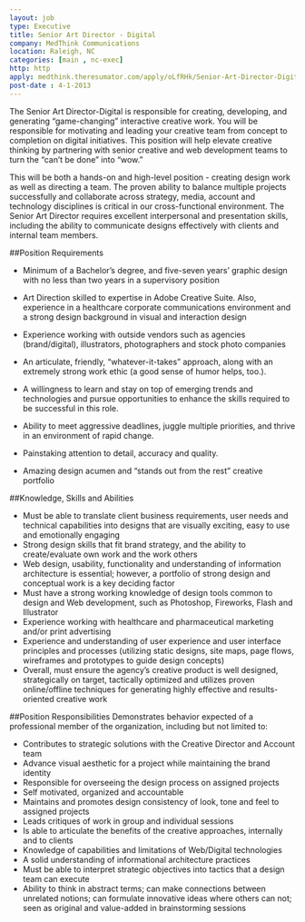 ```yaml
---
layout: job
type: Executive
title: Senior Art Director - Digital
company: MedThink Communications
location: Raleigh, NC
categories: [main , nc-exec]
http: http
apply: medthink.theresumator.com/apply/oLfRHk/Senior-Art-Director-Digital.html
post-date : 4-1-2013
---
```


The Senior Art Director-Digital is responsible for creating, developing, and generating “game-changing” interactive creative work. You will be responsible for motivating and leading your creative team from concept to completion on digital initiatives. This position will help elevate creative thinking by partnering with senior creative and web development teams to turn the “can’t be done” into “wow.”

This will be both a hands-on and high-level position - creating design work as well as directing a team. The proven ability to balance multiple projects successfully and collaborate across strategy, media, account and technology disciplines is critical in our cross-functional environment. The Senior Art Director requires excellent interpersonal and presentation skills, including the ability to communicate designs effectively with clients and internal team members.

##Position Requirements
* Minimum of a Bachelor’s degree, and five-seven years’ graphic design with no less than two years in a supervisory position

* Art Direction skilled to expertise in Adobe Creative Suite. Also, experience in a healthcare corporate communications environment and a strong design background 
in visual and interaction design

* Experience working with outside vendors such as agencies (brand/digital), illustrators, photographers and stock photo companies 

* An articulate, friendly, “whatever-it-takes” approach, along with an extremely strong work ethic (a good sense of humor helps, too.).
* A willingness to learn and stay on top of emerging trends and technologies and pursue opportunities to enhance the skills required to be successful in this role.
* Ability to meet aggressive deadlines, juggle multiple priorities, and thrive in an environment of rapid change.
* Painstaking attention to detail, accuracy and quality.
* Amazing design acumen and “stands out from the rest” creative portfolio

##Knowledge, Skills and Abilities
* Must be able to translate client business requirements, user needs and technical capabilities into designs that are visually exciting, easy to use and emotionally engaging
* Strong design skills that fit brand strategy, and the ability to create/evaluate own work and the work others
* Web design, usability, functionality and understanding of information architecture is essential; however, a portfolio of strong design and conceptual work is a key deciding factor
* Must have a strong working knowledge of design tools common to design and Web development, such as Photoshop, Fireworks, Flash and Illustrator
* Experience working with healthcare and pharmaceutical marketing and/or print advertising
* Experience and understanding of user experience and user interface principles and processes (utilizing static designs, site maps, page flows, wireframes and prototypes to guide design concepts)
* Overall, must ensure the agency’s creative product is well designed, strategically on target, tactically optimized and utilizes proven online/offline techniques for generating highly effective and results-oriented creative work

##Position Responsibilities
Demonstrates behavior expected of a professional member of the organization, including but not limited to:

* Contributes to strategic solutions with the Creative Director and Account team
* Advance visual aesthetic for a project while maintaining the brand identity
* Responsible for overseeing the design process on assigned projects
* Self motivated, organized and accountable
* Maintains and promotes design consistency of look, tone and feel to assigned projects
* Leads critiques of work in group and individual sessions
* Is able to articulate the benefits of the creative approaches, internally and to clients
* Knowledge of capabilities and limitations of Web/Digital technologies
* A solid understanding of informational architecture practices
* Must be able to interpret strategic objectives into tactics that a design team can execute
* Ability to think in abstract terms; can make connections between unrelated notions; can formulate innovative ideas where others can not; seen as original and value-added in brainstorming sessions
